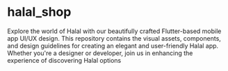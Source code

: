 # halal_shop
Explore the world of Halal with our beautifully crafted Flutter-based mobile app UI/UX design. This repository contains the visual assets, components, and design guidelines for creating an elegant and user-friendly Halal app. Whether you're a designer or developer, join us in enhancing the experience of discovering Halal options
